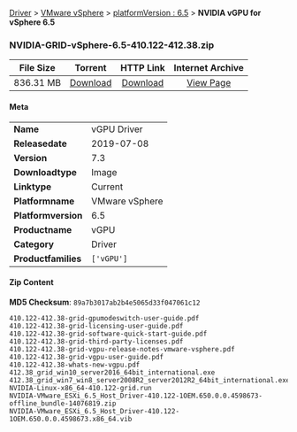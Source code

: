 
[Driver](/README.md)  >  [VMware vSphere](/index/Driver/VMware_vSphere.md)  >  [platformVersion : 6.5](/index/Driver/VMware_vSphere/6.5.md)  >  **NVIDIA vGPU for vSphere 6.5**


### NVIDIA-GRID-vSphere-6.5-410.122-412.38.zip

| **File Size** | **Torrent**  | **HTTP Link** | **Internet Archive** |
|:-------------:|:------------:|:-------------:|:--------------------:|
| 836.31 MB |  [Download](https://archive.org/download/nvgpu_NVIDIA-GRID-vSphere-6.5-410.122-412.38.zip_sqtikxfp/nvgpu_NVIDIA-GRID-vSphere-6.5-410.122-412.38.zip_sqtikxfp_archive.torrent)       | [Download](https://archive.org/compress/nvgpu_NVIDIA-GRID-vSphere-6.5-410.122-412.38.zip_sqtikxfp) | [View Page](https://archive.org/details/nvgpu_NVIDIA-GRID-vSphere-6.5-410.122-412.38.zip_sqtikxfp)       |

#### Meta

<table>
<tr><td><strong>Name</strong></td><td>vGPU Driver</td></tr>
<tr><td><strong>Releasedate</strong></td><td>2019-07-08</td></tr>
<tr><td><strong>Version</strong></td><td>7.3</td></tr>
<tr><td><strong>Downloadtype</strong></td><td>Image</td></tr>
<tr><td><strong>Linktype</strong></td><td>Current</td></tr>
<tr><td><strong>Platformname</strong></td><td>VMware vSphere</td></tr>
<tr><td><strong>Platformversion</strong></td><td>6.5</td></tr>
<tr><td><strong>Productname</strong></td><td>vGPU</td></tr>
<tr><td><strong>Category</strong></td><td>Driver</td></tr>
<tr><td><strong>Productfamilies</strong></td><td><code>['vGPU']</code></td></tr>
</table>

#### Zip Content

**MD5 Checksum**: `89a7b3017ab2b4e5065d33f047061c12`

```text
410.122-412.38-grid-gpumodeswitch-user-guide.pdf
410.122-412.38-grid-licensing-user-guide.pdf
410.122-412.38-grid-software-quick-start-guide.pdf
410.122-412.38-grid-third-party-licenses.pdf
410.122-412.38-grid-vgpu-release-notes-vmware-vsphere.pdf
410.122-412.38-grid-vgpu-user-guide.pdf
410.122-412.38-whats-new-vgpu.pdf
412.38_grid_win10_server2016_64bit_international.exe
412.38_grid_win7_win8_server2008R2_server2012R2_64bit_international.exe
NVIDIA-Linux-x86_64-410.122-grid.run
NVIDIA-VMware_ESXi_6.5_Host_Driver-410.122-1OEM.650.0.0.4598673-offline_bundle-14076819.zip
NVIDIA-VMware_ESXi_6.5_Host_Driver-410.122-1OEM.650.0.0.4598673.x86_64.vib
```